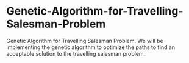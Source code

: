 # Genetic-Algorithm-for-Travelling-Salesman-Problem
Genetic Algorithm for Travelling Salesman Problem. We will be implementing the genetic algorithm to optimize the paths to find an acceptable solution to the travelling salesman problem.

